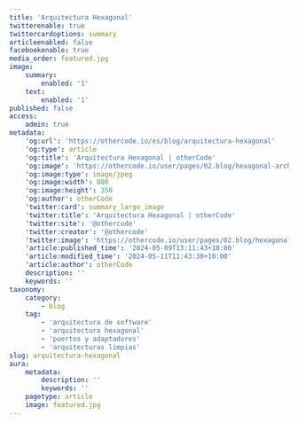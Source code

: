 ```yaml
---
title: 'Arquitectura Hexagonal'
twitterenable: true
twittercardoptions: summary
articleenabled: false
facebookenable: true
media_order: featured.jpg
image:
    summary:
        enabled: '1'
    text:
        enabled: '1'
published: false
access:
    admin: true
metadata:
    'og:url': 'https://othercode.io/es/blog/arquitectura-hexagonal'
    'og:type': article
    'og:title': 'Arquitectura Hexagonal | otherCode'
    'og:image': 'https://othercode.io/user/pages/02.blog/hexagonal-architecture/featured.jpg'
    'og:image:type': image/jpeg
    'og:image:width': 800
    'og:image:height': 350
    'og:author': otherCode
    'twitter:card': summary_large_image
    'twitter:title': 'Arquitectura Hexagonal | otherCode'
    'twitter:site': '@othercode'
    'twitter:creator': '@othercode'
    'twitter:image': 'https://othercode.io/user/pages/02.blog/hexagonal-architecture/featured.jpg'
    'article:published_time': '2024-05-09T13:11:43+10:00'
    'article:modified_time': '2024-05-11T11:43:30+10:00'
    'article:author': otherCode
    description: ''
    keywords: ''
taxonomy:
    category:
        - blog
    tag:
        - 'arquitectura de software'
        - 'arquitectura hexagonal'
        - 'puertos y adaptadores'
        - 'arquitecturas limpias'
slug: arquitectura-hexagonal
aura:
    metadata:
        description: ''
        keywords: ''
    pagetype: article
    image: featured.jpg
---
```


